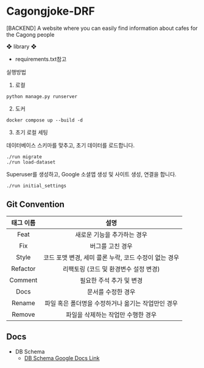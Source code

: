 # Cagongjoke-DRF
[BACKEND] A website where you can easily find information about cafes for the Cagong people

❖ library ❖

- requirements.txt참고

실행방법

1. 로컬
  ```
  python manage.py runserver
  ```

2. 도커
  ```
  docker compose up --build -d
  ```

3. 초기 로컬 세팅
   
  데이터베이스 스키마를 맞추고, 초기 데이터를 로드합니다.
  ```
  ./run migrate
  ./run load-dataset
  ```
  Superuser를 생성하고, Google 소셜앱 생성 및 사이트 생성, 연결을 합니다.
  ```
  ./run initial_settings
  ```

## Git Convention

| 태그 이름 |                         설명                          |
| :-------: | :---------------------------------------------------: |
|   Feat    |              새로운 기능을 추가하는 경우              |
|    Fix    |                   버그를 고친 경우                    |
|   Style   | 코드 포맷 변경, 세미 콜론 누락, 코드 수정이 없는 경우 |
| Refactor  |         리팩토링 (코드 및 환경변수 설정 변경)         |
|  Comment  |               필요한 주석 추가 및 변경                |
|   Docs    |                  문서를 수정한 경우                   |
|  Rename   |  파일 혹은 폴더명을 수정하거나 옮기는 작업만인 경우   |
|  Remove   |          파일을 삭제하는 작업만 수행한 경우           |


## Docs
- DB Schema
  - [DB Schema Google Docs Link](https://docs.google.com/spreadsheets/d/1EEiiEO7KGeMH0MVtWZn8n6Bga3IoATPCZ8WUFlflurA/edit#gid=0)
